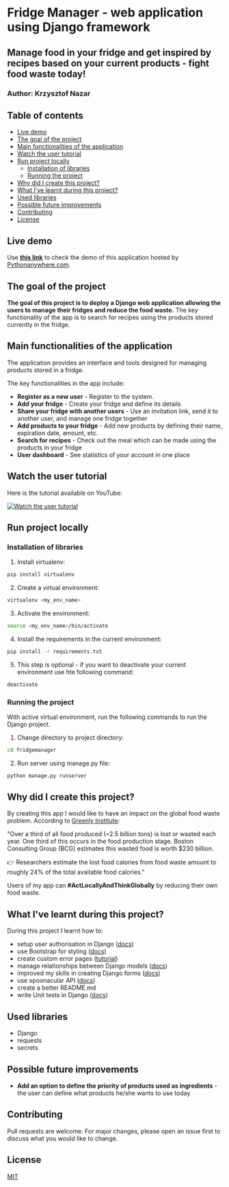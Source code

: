 # Fridge Manager - web application using Django framework
## Manage food in your fridge and get inspired by recipes based on your current products - fight food waste today!
### Author: **Krzysztof Nazar**

## Table of contents
* [Live demo](#Live-demo)
* [The goal of the project](#the-goal-of-the-project)
* [Main functionalities of the application](#main-functionalities-of-the-application)
* [Watch the user tutorial](#watch-the-user-tutorial)
* [Run project locally](#run-project-locally)
  + [Installation of libraries](#installation-of-libraries)
  + [Running the project](#running-the-project)
* [Why did I create this project?](#why-did-i-create-this-project-)
* [What I've learnt during this project?](#what-i-ve-learnt-during-this-project-)
* [Used libraries](#used-libraries)
* [Possible future improvements](#possible-future-improvements)
* [Contributing](#contributing)
* [License](#license)


## Live demo 
Use [**this link**](https://fridgemanagerbykn.pythonanywhere.com/) to check the demo of this application hosted by [Pythonanywhere.com](https://pythonanywhere.com).


## The goal of the project
**The goal of this project is to deploy a Django web application allowing the users to manage their fridges and reduce the food waste.**
The key functionality of the app is to search for recipes using the products stored currently in the fridge.


## Main functionalities of the application

The application provides an interface and tools designed for managing products stored in a fridge.

The key functionalities in the app include:
- **Register as a new user** - Register to the system.
- **Add your fridge** - Create your fridge and define its details
- **Share your fridge with another users** - Use an invitation link, send it to another user, and manage one fridge together
- **Add products to your fridge** - Add new products by defining their name, expiration date, amount, etc.
- **Search for recipes** - Check out the meal which can be made using the products in your fridge
- **User dashboard** - See statistics of your account in one place


## Watch the user tutorial
Here is the tutorial available on YouTube:

[![Watch the user tutorial](https://img.youtube.com/vi/VIDEO_ID/0.jpg)](https://youtu.be/VIDEO_ID)


## Run project locally

### Installation of libraries

1. Install virtualenv:
```bash
pip install virtualenv
```
2. Create a virtual environment:
```bash
virtualenv <my_env_name>
```
3. Activate the environment:
```bash
source <my_env_name>/bin/activate
```
4. Install the requirements in the current environment:
```bash
pip install -r requirements.txt
```
5. This step is optional - if you want to deactivate your current environment use hte following command:
```bash
deactivate
```

### Running the project
With active virtual environment, run the following commands to run the Django project.
1. Change directory to project directory:
```bash
cd fridgemanager
```
2. Run server using manage.py file:
```bash
python manage.py runserver
```

## Why did I create this project?

By creating this app I would like to have an impact on the global food waste problem.
According to [Greenly Institute](https://greenly.earth/en-us/blog/ecology-news/global-food-waste-in-2022):

"Over a third of all food produced (~2.5 billion tons) is lost or wasted each year.
One third of this occurs in the food production stage.
Boston Consulting Group (BCG) estimates this wasted food is worth $230 billion.

👉 Researchers estimate the lost food calories from food waste amount to roughly 24% of the total available food calories."

Users of my app can **#ActLocallyAndThinkGlobally** by reducing their own food waste.


## What I've learnt during this project?

During this project I learnt how to:
- setup user authorisation in Django ([docs](https://docs.djangoproject.com/en/4.2/topics/auth/))
- use Bootstrap for styling ([docs](https://getbootstrap.com/docs/4.0/content/images/))
- create custom error pages ([tutorial](https://dev.to/riyanagueco/creating-a-custom-error-page-on-django-3nnd))
- manage relationships between Django models ([docs](https://docs.djangoproject.com/en/4.2/topics/db/models/))
- improved my skills in creating Django forms ([docs](https://docs.djangoproject.com/en/4.2/topics/forms/))
- use spoonacular API ([docs](https://spoonacular.com/food-api/docs))
- create a better README.md 
- write Unit tests in Django ([docs](https://docs.djangoproject.com/en/4.2/topics/testing/))


## Used libraries
 - Django
 - requests
 - secrets
 

## Possible future improvements

- **Add an option to define the priority of products used as ingredients** - the user can define what products he/she wants to use today


## Contributing

Pull requests are welcome. For major changes, please open an issue first to discuss what you would like to change.


## License

[MIT](https://choosealicense.com/licenses/mit/)
